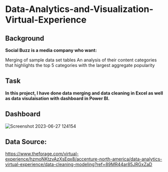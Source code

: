 # Data-Analytics-and-Visualization-Virtual-Experience
## Background
**Social Buzz is a media company who want:**

Merging of sample data set tables
An analysis of their content categories that highlights the top 5 categories with the largest aggregate popularity

## Task

**In this project, I have done data merging and data cleaning in Excel as well as data visulaisation with dashboard in Power BI.**

## Dashboard

![Screenshot 2023-06-27 124154](https://github.com/Pragati300401/Data-Analytics-and-Visualization-Virtual-Experience/assets/137679765/0fab52de-8958-4ba9-9941-49e01d42132f)

## Data Source:
https://www.theforage.com/virtual-experience/hzmoNKtzvAzXsEqx8/accenture-north-america/data-analytics-virtual-experience/data-cleaning-modeling?ref=89MR44ar85JRGxZaD

